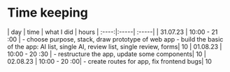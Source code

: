 # Time keeping

| day   | time | what I did  | hours
| :----:|:-----| :-----|
| 31.07.23 | 10:00 - 21 :00 |  - choose purpose, stack, draw prototype of web app  - build the basic of the app: AI list, single AI, review list, single review, forms| 10
| 01.08.23 | 10:00 - 20 :30 |  - restructure the app, update some components| 10
| 02.08.23 | 10:00 - 20 :00|  - create routes for app, fix frontend bugs| 10
